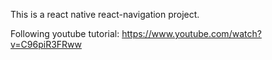 This is a react native react-navigation project.

Following youtube tutorial: https://www.youtube.com/watch?v=C96piR3FRww
